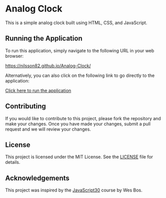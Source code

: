 # Analog Clock

This is a simple analog clock built using HTML, CSS, and JavaScript.

## Running the Application

To run this application, simply navigate to the following URL in your web browser:

https://nilsson82.github.io/Analog-Clock/

Alternatively, you can also click on the following link to go directly to the application:

[Click here to run the application](https://nilsson82.github.io/Analog-Clock/)

## Contributing

If you would like to contribute to this project, please fork the repository and make your changes. Once you have made your changes, submit a pull request and we will review your changes.

## License

This project is licensed under the MIT License. See the [LICENSE](LICENSE) file for details.

## Acknowledgements

This project was inspired by the [JavaScript30](https://javascript30.com/) course by Wes Bos.


